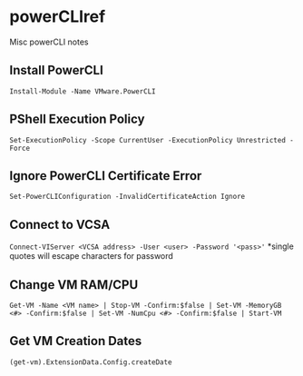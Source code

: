 # powerCLIref
Misc powerCLI notes

## Install PowerCLI
`Install-Module -Name VMware.PowerCLI`

## PShell Execution Policy
`Set-ExecutionPolicy -Scope CurrentUser -ExecutionPolicy Unrestricted -Force`

## Ignore PowerCLI Certificate Error
`Set-PowerCLIConfiguration -InvalidCertificateAction Ignore`

## Connect to VCSA
`Connect-VIServer <VCSA address> -User <user> -Password '<pass>'`
*single quotes will escape characters for password

## Change VM RAM/CPU
`Get-VM -Name <VM name> | Stop-VM -Confirm:$false | Set-VM -MemoryGB <#> -Confirm:$false | Set-VM -NumCpu <#> -Confirm:$false | Start-VM`
  
## Get VM Creation Dates
`(get-vm).ExtensionData.Config.createDate`

